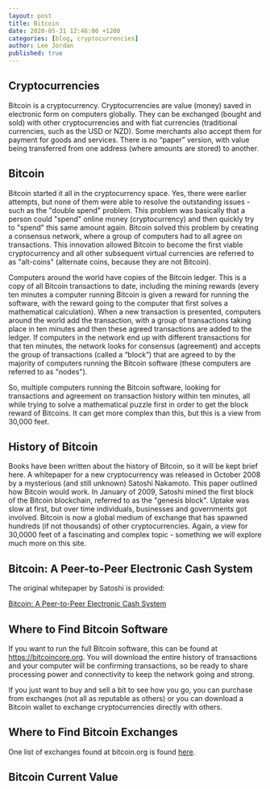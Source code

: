 ```yaml
---
layout: post
title: Bitcoin
date: 2020-05-31 12:46:00 +1200
categories: [blog, cryptocurrencies]
author: Lee Jordan
published: true
---
```


<h2>Cryptocurrencies</h2>

<p>Bitcoin is a cryptocurrency. Cryptocurrencies are value (money) saved in electronic form on computers globally. They can be exchanged (bought and sold) with other cryptocurrencies and with fiat currencies (traditional currencies, such as the USD or NZD). Some merchants also accept them for payment for goods and services. There is no “paper” version, with value being transferred from one address (where amounts are stored) to another.</p>

<h2>Bitcoin</h2>

<p>Bitcoin started it all in the cryptocurrency space. Yes, there were earlier attempts, but none of them were able to resolve the outstanding issues - such as the "double spend" problem. This problem was basically that a person could "spend" online money (cryptocurrency) and then quickly try to "spend" this same amount again. Bitcoin solved this problem by creating a consensus network, where a group of computers had to all agree on transactions. This innovation allowed Bitcoin to become the first viable cryptocurrency and all other subsequent virtual currencies are referred to as "alt-coins" (alternate coins, because they are not Bitcoin).</p>

<p>Computers around the world have copies of the Bitcoin ledger. This is a copy of all Bitcoin transactions to date, including the mining rewards (every ten minutes a computer running Bitcoin is given a reward for running the software, with the reward going to the computer that first solves a mathematical calculation). When a new transaction is presented, computers around the world add the transaction, with a group of transactions taking place in ten minutes and then these agreed transactions are added to the ledger. If computers in the network end up with different transactions for that ten minutes, the network looks for consensus (agreement) and accepts the group of transactions (called a “block”) that are agreed to by the majority of computers running the Bitcoin software (these computers are referred to as "nodes").</p>

<p>So, multiple computers running the Bitcoin software, looking for transactions and agreement on transaction history within ten minutes, all while trying to solve a mathematical puzzle first in order to get the block reward of Bitcoins. It can get more complex than this, but this is a view from 30,000 feet.</p>

<h2>History of Bitcoin</h2>

<p>Books have been written about the history of Bitcoin, so it will be kept brief here. A whitepaper for a new cryptocurrency was released in October 2008 by a mysterious (and still unknown) Satoshi Nakamoto. This paper outlined how Bitcoin would work. In January of 2009, Satoshi mined the first block of the Bitcoin blockchain, referred to as the "genesis block". Uptake was slow at first, but over time individuals, businesses and governments got involved. Bitcoin is now a global medium of exchange that has spawned hundreds (if not thousands) of other cryptocurrencies. Again, a view for 30,0000 feet of a fascinating and complex topic - something we will explore much more on this site.</p>

<h2>Bitcoin: A Peer-to-Peer Electronic Cash System</h2>

<p>The original whitepaper by Satoshi is provided:</p>

<p><a href="https://cryptograph.co.nz/public/assets/pdf/bitcoin.pdf" title="Bitcoin: A Peer-to-Peer Electronic Cash System" target="_blank">Bitcoin: A Peer-to-Peer Electronic Cash System</a></p>

<h2>Where to Find Bitcoin Software</h2>

<p>If you want to run the full Bitcoin software, this can be found at <a href="https://bitcoincore.org" title="Bitcoin Core" rel="nofollow" target="_blank">https://bitcoincore.org</a>. You will download the entire history of transactions and your computer will be confirming transactions, so be ready to share processing power and connectivity to keep the network going and strong.</p>

<p>If you just want to buy and sell a bit to see how you go, you can purchase from exchanges (not all as reputable as others) or you can download a Bitcoin wallet to exchange cryptocurrencies directly with others.<p>

<h2>Where to Find Bitcoin Exchanges</h2>

<p>One list of exchanges found at bitcoin.org is found <a href="https://bitcoin.org/en/exchanges#p2p" title="Bitcoin exchanges" rel="nofollow" target="_blank">here</a>.</p>

<h2>Bitcoin Current Value</h2>

<p><script type="text/javascript" src="https://files.coinmarketcap.com/static/widget/currency.js"></script><div class="coinmarketcap-currency-widget" data-currencyid="1" data-base="NZD" data-secondary="" data-ticker="true" data-rank="true" data-marketcap="true" data-volume="true" data-statsticker="true" data-stats="NZD"></div></p>
